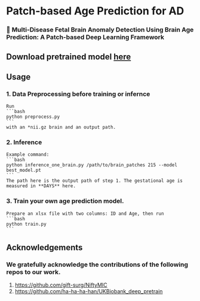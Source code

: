 

# Patch-based Age Prediction for AD
### 🎯 **Multi-Disease Fetal Brain Anomaly Detection Using Brain Age Prediction: A Patch-based Deep Learning Framework**

## Download pretrained model [here](https://drive.google.com/file/d/1al1h63eVkVSexq1j77lpTFEY_zyYgfzt/view?usp=sharing)

## Usage

### 1. Data Preprocessing before training or infernce
    Run 
    ```bash
    python preprocess.py
    ```
    with an *nii.gz brain and an output path.
### 2. Inference 
    Example command:
    ```bash
    python inference_one_brain.py /path/to/brain_patches 215 --model best_model.pt
    ```
    The path here is the output path of step 1. The gestational age is measured in **DAYS** here.
### 3. Train your own age prediction model.
    Prepare an xlsx file with two columns: ID and Age, then run
    ```bash
    python train.py
    ```
## Acknowledgements
### We gratefully acknowledge the contributions of the following repos to our work.
1. https://github.com/gift-surg/NiftyMIC
2. https://github.com/ha-ha-ha-han/UKBiobank_deep_pretrain

